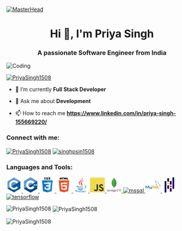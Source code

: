 [![MasterHead](https://user-images.githubusercontent.com/45071341/130478494-21f091d1-f61e-4f35-b16f-e2b0763f7e04.gif)](https://PriyaSingh1508.io)
<h1 align="center">Hi 👋, I'm Priya Singh</h1>
<h3 align="center">A passionate Software Engineer from India</h3>
 
<img align="centre" alt="Coding" width="500" src="https://cdn.dribbble.com/users/1162077/screenshots/3848914/programmer.gif">
 
<p align="left"> <a href="https://github.com/ryo-ma/github-profile-trophy"><img src="https://github-profile-trophy.vercel.app/?username=PriyaSingh1508" alt="PriyaSingh1508" /></a> </p>
 
- 🌱 I’m currently  **Full Stack Developer**
 
- 💬 Ask me about **Development**
 
- 📫 How to reach me **https://www.linkedin.com/in/priya-singh-155669220/**
 
<h3 align="left">Connect with me:</h3>
<p align="left">
<a href="https://www.linkedin.com/in/priya-singh-155669220/" target="blank"><img align="center" src="https://raw.githubusercontent.com/rahuldkjain/github-profile-readme-generator/master/src/images/icons/Social/linked-in-alt.svg" alt="PriyaSingh1508" height="30" width="40" /></a>
<a href="https://leetcode.com/singhpsin1508/" target="blank"><img align="center" src="https://raw.githubusercontent.com/rahuldkjain/github-profile-readme-generator/master/src/images/icons/Social/leet-code.svg" alt="singhpsin1508" height="30" width="40" /></a>
</p>
 
<h3 align="left">Languages and Tools:</h3>
<p align="left"> <a href="https://www.cprogramming.com/" target="_blank" rel="noreferrer"> <img src="https://raw.githubusercontent.com/devicons/devicon/master/icons/c/c-original.svg" alt="c" width="40" height="40"/> </a> <a href="https://www.w3schools.com/cpp/" target="_blank" rel="noreferrer"> <img src="https://raw.githubusercontent.com/devicons/devicon/master/icons/cplusplus/cplusplus-original.svg" alt="cplusplus" width="40" height="40"/> </a> <a href="https://www.w3schools.com/css/" target="_blank" rel="noreferrer"> <img src="https://raw.githubusercontent.com/devicons/devicon/master/icons/css3/css3-original-wordmark.svg" alt="css3" width="40" height="40"/> </a> <a href="https://www.w3.org/html/" target="_blank" rel="noreferrer"> <img src="https://raw.githubusercontent.com/devicons/devicon/master/icons/html5/html5-original-wordmark.svg" alt="html5" width="40" height="40"/> </a> <a href="https://www.java.com" target="_blank" rel="noreferrer"> <img src="https://raw.githubusercontent.com/devicons/devicon/master/icons/java/java-original.svg" alt="java" width="40" height="40"/> </a> <a href="https://developer.mozilla.org/en-US/docs/Web/JavaScript" target="_blank" rel="noreferrer"> <img src="https://raw.githubusercontent.com/devicons/devicon/master/icons/javascript/javascript-original.svg" alt="javascript" width="40" height="40"/> </a> <a href="https://www.mongodb.com/" target="_blank" rel="noreferrer"> <img src="https://raw.githubusercontent.com/devicons/devicon/master/icons/mongodb/mongodb-original-wordmark.svg" alt="mongodb" width="40" height="40"/> </a> <a href="https://www.microsoft.com/en-us/sql-server" target="_blank" rel="noreferrer"> <img src="https://www.svgrepo.com/show/303229/microsoft-sql-server-logo.svg" alt="mssql" width="40" height="40"/> </a> <a href="https://www.mysql.com/" target="_blank" rel="noreferrer"> <img src="https://raw.githubusercontent.com/devicons/devicon/master/icons/mysql/mysql-original-wordmark.svg" alt="mysql" width="40" height="40"/> </a> <a href="https://pandas.pydata.org/" target="_blank" rel="noreferrer"> <img src="https://raw.githubusercontent.com/devicons/devicon/2ae2a900d2f041da66e950e4d48052658d850630/icons/pandas/pandas-original.svg" alt="pandas" width="40" height="40"/> </a> <a href="https://www.tensorflow.org" target="_blank" rel="noreferrer"> <img src="https://www.vectorlogo.zone/logos/tensorflow/tensorflow-icon.svg" alt="tensorflow" width="40" height="40"/> </a> </p>
 
<p><img align="left" src="https://github-readme-stats.vercel.app/api/top-langs?username=PriyaSingh1508&show_icons=true&locale=en&layout=compact" alt="PriyaSingh1508" /></p>
 
<p>&nbsp;<img align="center" src="https://github-readme-stats.vercel.app/api?username=PriyaSingh1508&show_icons=true&locale=en" alt="PriyaSingh1508" /></p>
 
<p><img align="center" src="https://github-readme-streak-stats.herokuapp.com/?user=PriyaSingh1508&" alt="PriyaSingh1508" /></p>
